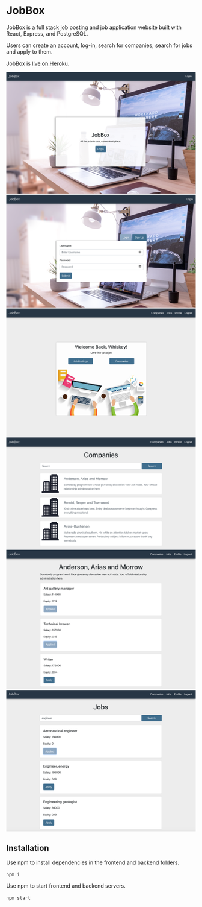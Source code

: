 # JobBox

JobBox is a full stack job posting and job application website built with React, Express, and PostgreSQL. 

Users can create an account, log-in, search for companies, search for jobs and apply to them.

JobBox is [live on Heroku](google.com).

![Alt text](frontend/src/assets/landing--screenshot?raw=true "Landing")
![Alt text](frontend/src/assets/login-screenshot.png?raw=true "Log In Page")
![Alt text](frontend/src/assets/home-screenshot?raw=true "Home Page")
![Alt text](frontend/src/assets/companies-screenshot?raw=true "Companies")
![Alt text](frontend/src/assets/companydetail-screenshot?raw=true "Company Detail")
![Alt text](frontend/src/assets/searchedjobs-screenshot?raw=true "Searched Jobs")

## Installation 

Use npm to install dependencies in the frontend and backend folders. 

`npm i`

Use npm to start frontend and backend servers. 

`npm start`